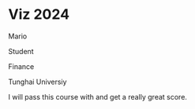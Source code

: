 # Viz 2024

Mario

Student

Finance

Tunghai Universiy

I will pass this course with and get a really great score.